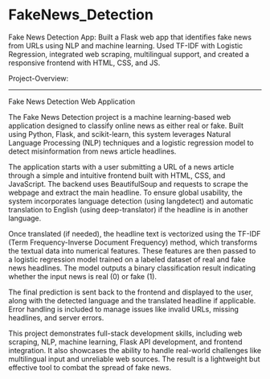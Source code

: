 # FakeNews_Detection

Fake News Detection App: Built a Flask web app that identifies fake news from URLs using NLP and machine learning. Used TF-IDF with Logistic Regression, integrated web scraping, multilingual support, and created a responsive frontend with HTML, CSS, and JS.


Project-Overview:
________________

Fake News Detection Web Application

The Fake News Detection project is a machine learning-based web application designed to classify online news as either real or fake. Built using Python, Flask, and scikit-learn, this system leverages Natural Language Processing (NLP) techniques and a logistic regression model to detect misinformation from news article headlines.

The application starts with a user submitting a URL of a news article through a simple and intuitive frontend built with HTML, CSS, and JavaScript. The backend uses BeautifulSoup and requests to scrape the webpage and extract the main headline. To ensure global usability, the system incorporates language detection (using langdetect) and automatic translation to English (using deep-translator) if the headline is in another language.

Once translated (if needed), the headline text is vectorized using the TF-IDF (Term Frequency-Inverse Document Frequency) method, which transforms the textual data into numerical features. These features are then passed to a logistic regression model trained on a labeled dataset of real and fake news headlines. The model outputs a binary classification result indicating whether the input news is real (0) or fake (1).

The final prediction is sent back to the frontend and displayed to the user, along with the detected language and the translated headline if applicable. Error handling is included to manage issues like invalid URLs, missing headlines, and server errors.

This project demonstrates full-stack development skills, including web scraping, NLP, machine learning, Flask API development, and frontend integration. It also showcases the ability to handle real-world challenges like multilingual input and unreliable web sources. The result is a lightweight but effective tool to combat the spread of fake news.
